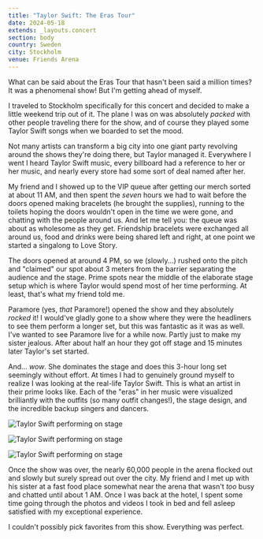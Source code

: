 ```yaml
---
title: "Taylor Swift: The Eras Tour"
date: 2024-05-18
extends: _layouts.concert
section: body
country: Sweden
city: Stockholm
venue: Friends Arena
---
```


What can be said about the Eras Tour that hasn't been said a million times? It was a phenomenal show! But I'm getting ahead of myself.

I traveled to Stockholm specifically for this concert and decided to make a little weekend trip out of it. The plane I was on was absolutely _packed_ with other people traveling there for the show, and of course they played some Taylor Swift songs when we boarded to set the mood.

Not many artists can transform a big city into one giant party revolving around the shows they're doing there, but Taylor managed it. Everywhere I went I heard Taylor Swift music, every billboard had a reference to her or her music, and nearly every store had some sort of deal named after her.

My friend and I showed up to the VIP queue after getting our merch sorted at about 11 AM, and then spent the _seven_ hours we had to wait before the doors opened making bracelets (he brought the supplies), running to the toilets hoping the doors wouldn't open in the time we were gone, and chatting with the people around us. And let me tell you: the queue was about as wholesome as they get. Friendship bracelets were exchanged all around us, food and drinks were being shared left and right, at one point we started a singalong to Love Story.

The doors opened at around 4 PM, so we (slowly...) rushed onto the pitch and "claimed" our spot about 3 meters from the barrier separating the audience and the stage. Prime spots near the middle of the elaborate stage setup which is where Taylor would spend most of her time performing. At least, that's what my friend told me.

Paramore (yes, _that_ Paramore!) opened the show and they absolutely _rocked_ it! I would've gladly gone to a show where they were the headliners to see them perform a longer set, but this was fantastic as it was as well. I've wanted to see Paramore live for a while now. Partly just to make my sister jealous. After about half an hour they got off stage and 15 minutes later Taylor's set started.

And... _wow_. She dominates the stage and does this 3-hour long set seemingly without effort. At times I had to genuinely ground myself to realize I was looking at the real-life Taylor Swift. This is what an artist in their prime looks like. Each of the "eras" in her music were visualized brilliantly with the outfits (so many outfit changes!), the stage design, and the incredible backup singers and dancers.

![Taylor Swift performing on stage](/assets/images/concerts/taylor-swift-eras-1.jpg)

![Taylor Swift performing on stage](/assets/images/concerts/taylor-swift-eras-2.jpg)

![Taylor Swift performing on stage](/assets/images/concerts/taylor-swift-eras-3.jpg)

Once the show was over, the nearly 60,000 people in the arena flocked out and slowly but surely spread out over the city. My friend and I met up with his sister at a fast food place somewhat near the arena that wasn't _too_ busy and chatted until about 1 AM. Once I was back at the hotel, I spent some time going through the photos and videos I took in bed and fell asleep satisfied with my exceptional experience.

I couldn't possibly pick favorites from this show. Everything was perfect.
